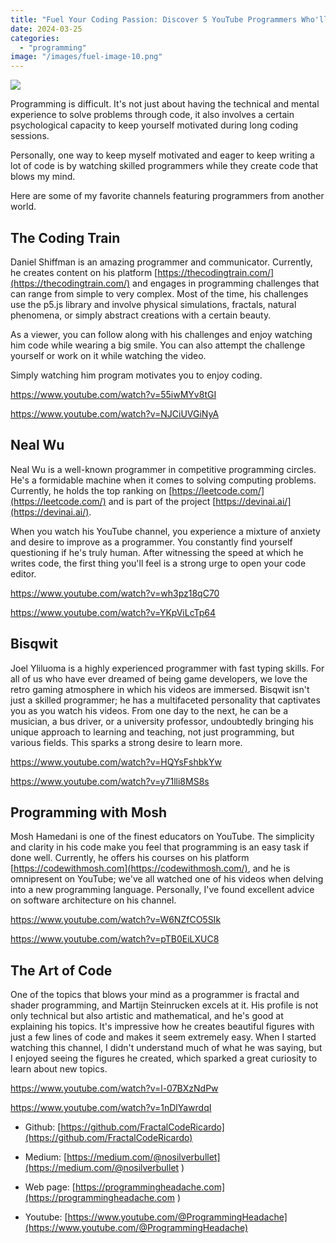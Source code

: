 ```yaml
---
title: "Fuel Your Coding Passion: Discover 5 YouTube Programmers Who'll Ignite Your Inspiration"
date: 2024-03-25
categories: 
  - "programming"
image: "/images/fuel-image-10.png"
---
```


![](/images/fuel-image-10.png)

Programming is difficult. It's not just about having the technical and mental experience to solve problems through code, it also involves a certain psychological capacity to keep yourself motivated during long coding sessions.

Personally, one way to keep myself motivated and eager to keep writing a lot of code is by watching skilled programmers while they create code that blows my mind.

Here are some of my favorite channels featuring programmers from another world.

## The Coding Train

  
Daniel Shiffman is an amazing programmer and communicator. Currently, he creates content on his platform [https://thecodingtrain.com/](https://thecodingtrain.com/) and engages in programming challenges that can range from simple to very complex. Most of the time, his challenges use the p5.js library and involve physical simulations, fractals, natural phenomena, or simply abstract creations with a certain beauty.

As a viewer, you can follow along with his challenges and enjoy watching him code while wearing a big smile. You can also attempt the challenge yourself or work on it while watching the video.

Simply watching him program motivates you to enjoy coding.

https://www.youtube.com/watch?v=55iwMYv8tGI

https://www.youtube.com/watch?v=NJCiUVGiNyA

## Neal Wu

  
Neal Wu is a well-known programmer in competitive programming circles. He's a formidable machine when it comes to solving computing problems. Currently, he holds the top ranking on [https://leetcode.com/](https://leetcode.com/) and is part of the project [https://devinai.ai/](https://devinai.ai/).

When you watch his YouTube channel, you experience a mixture of anxiety and desire to improve as a programmer. You constantly find yourself questioning if he's truly human. After witnessing the speed at which he writes code, the first thing you'll feel is a strong urge to open your code editor.

https://www.youtube.com/watch?v=wh3pz18qC70

https://www.youtube.com/watch?v=YKpViLcTp64

## Bisqwit

  
Joel Yliluoma is a highly experienced programmer with fast typing skills. For all of us who have ever dreamed of being game developers, we love the retro gaming atmosphere in which his videos are immersed. Bisqwit isn't just a skilled programmer; he has a multifaceted personality that captivates you as you watch his videos. From one day to the next, he can be a musician, a bus driver, or a university professor, undoubtedly bringing his unique approach to learning and teaching, not just programming, but various fields. This sparks a strong desire to learn more.

https://www.youtube.com/watch?v=HQYsFshbkYw

https://www.youtube.com/watch?v=y71lli8MS8s

## Programming with Mosh

Mosh Hamedani is one of the finest educators on YouTube. The simplicity and clarity in his code make you feel that programming is an easy task if done well. Currently, he offers his courses on his platform [https://codewithmosh.com](https://codewithmosh.com/), and he is omnipresent on YouTube; we've all watched one of his videos when delving into a new programming language. Personally, I've found excellent advice on software architecture on his channel.

https://www.youtube.com/watch?v=W6NZfCO5SIk

https://www.youtube.com/watch?v=pTB0EiLXUC8

## The Art of Code

  
One of the topics that blows your mind as a programmer is fractal and shader programming, and Martijn Steinrucken excels at it. His profile is not only technical but also artistic and mathematical, and he's good at explaining his topics. It's impressive how he creates beautiful figures with just a few lines of code and makes it seem extremely easy. When I started watching this channel, I didn't understand much of what he was saying, but I enjoyed seeing the figures he created, which sparked a great curiosity to learn about new topics.

https://www.youtube.com/watch?v=l-07BXzNdPw

https://www.youtube.com/watch?v=1nDlYawrdqI

- Github: [https://github.com/FractalCodeRicardo](https://github.com/FractalCodeRicardo)

- Medium: [https://medium.com/@nosilverbullet](https://medium.com/@nosilverbullet )

- Web page: [https://programmingheadache.com](https://programmingheadache.com )

- Youtube: [https://www.youtube.com/@ProgrammingHeadache](https://www.youtube.com/@ProgrammingHeadache)
